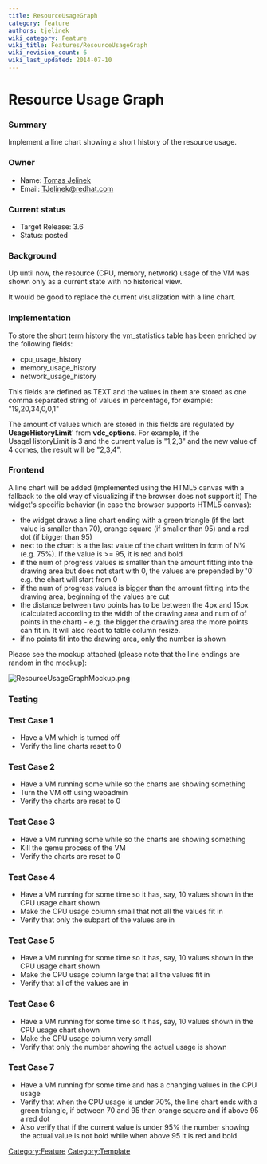```yaml
---
title: ResourceUsageGraph
category: feature
authors: tjelinek
wiki_category: Feature
wiki_title: Features/ResourceUsageGraph
wiki_revision_count: 6
wiki_last_updated: 2014-07-10
---
```


# Resource Usage Graph

### Summary

Implement a line chart showing a short history of the resource usage.

### Owner

*   Name: [Tomas Jelinek](User:TJelinek)
*   Email: <TJelinek@redhat.com>

### Current status

*   Target Release: 3.6
*   Status: posted

### Background

Up until now, the resource (CPU, memory, network) usage of the VM was shown only as a current state with no historical view.

It would be good to replace the current visualization with a line chart.

### Implementation

To store the short term history the vm_statistics table has been enriched by the following fields:

*   cpu_usage_history
*   memory_usage_history
*   network_usage_history

This fields are defined as TEXT and the values in them are stored as one comma separated string of values in percentage, for example: "19,20,34,0,0,1"

The amount of values which are stored in this fields are regulated by **UsageHistoryLimit**' from **vdc_options**. For example, if the UsageHistoryLimit is 3 and the current value is "1,2,3" and the new value of 4 comes, the result will be "2,3,4".

### Frontend

A line chart will be added (implemented using the HTML5 canvas with a fallback to the old way of visualizing if the browser does not support it) The widget's specific behavior (in case the browser supports HTML5 canvas):

*   the widget draws a line chart ending with a green triangle (if the last value is smaller than 70), orange square (if smaller than 95) and a red dot (if bigger than 95)
*   next to the chart is a the last value of the chart written in form of N% (e.g. 75%). If the value is >= 95, it is red and bold
*   if the num of progress values is smaller than the amount fitting into the drawing area but does not start with 0, the values are prepended by '0' e.g. the chart will start from 0
*   if the num of progress values is bigger than the amount fitting into the drawing area, beginning of the values are cut
*   the distance between two points has to be between the 4px and 15px (calculated according to the width of the drawing area and num of of points in the chart) - e.g. the bigger the drawing area the more points can fit in. It will also react to table column resize.
*   if no points fit into the drawing area, only the number is shown

Please see the mockup attached (please note that the line endings are random in the mockup):

![](ResourceUsageGraphMockup.png "ResourceUsageGraphMockup.png")

### Testing

### Test Case 1

*   Have a VM which is turned off
*   Verify the line charts reset to 0

### Test Case 2

*   Have a VM running some while so the charts are showing something
*   Turn the VM off using webadmin
*   Verify the charts are reset to 0

### Test Case 3

*   Have a VM running some while so the charts are showing something
*   Kill the qemu process of the VM
*   Verify the charts are reset to 0

### Test Case 4

*   Have a VM running for some time so it has, say, 10 values shown in the CPU usage chart shown
*   Make the CPU usage column small that not all the values fit in
*   Verify that only the subpart of the values are in

### Test Case 5

*   Have a VM running for some time so it has, say, 10 values shown in the CPU usage chart shown
*   Make the CPU usage column large that all the values fit in
*   Verify that all of the values are in

### Test Case 6

*   Have a VM running for some time so it has, say, 10 values shown in the CPU usage chart shown
*   Make the CPU usage column very small
*   Verify that only the number showing the actual usage is shown

### Test Case 7

*   Have a VM running for some time and has a changing values in the CPU usage
*   Verify that when the CPU usage is under 70%, the line chart ends with a green triangle, if between 70 and 95 than orange square and if above 95 a red dot
*   Also verify that if the current value is under 95% the number showing the actual value is not bold while when above 95 it is red and bold

<Category:Feature> <Category:Template>
